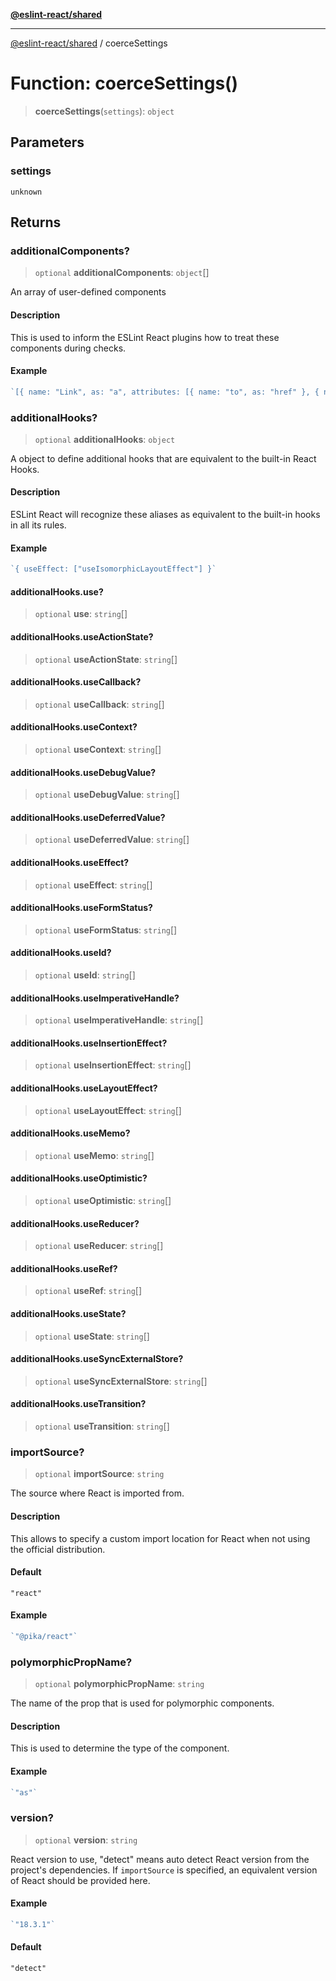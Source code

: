 [**@eslint-react/shared**](../README.md)

***

[@eslint-react/shared](../README.md) / coerceSettings

# Function: coerceSettings()

> **coerceSettings**(`settings`): `object`

## Parameters

### settings

`unknown`

## Returns

### additionalComponents?

> `optional` **additionalComponents**: `object`[]

An array of user-defined components

#### Description

This is used to inform the ESLint React plugins how to treat these components during checks.

#### Example

```ts
`[{ name: "Link", as: "a", attributes: [{ name: "to", as: "href" }, { name: "rel", defaultValue: "noopener noreferrer" }] }]`
```

### additionalHooks?

> `optional` **additionalHooks**: `object`

A object to define additional hooks that are equivalent to the built-in React Hooks.

#### Description

ESLint React will recognize these aliases as equivalent to the built-in hooks in all its rules.

#### Example

```ts
`{ useEffect: ["useIsomorphicLayoutEffect"] }`
```

#### additionalHooks.use?

> `optional` **use**: `string`[]

#### additionalHooks.useActionState?

> `optional` **useActionState**: `string`[]

#### additionalHooks.useCallback?

> `optional` **useCallback**: `string`[]

#### additionalHooks.useContext?

> `optional` **useContext**: `string`[]

#### additionalHooks.useDebugValue?

> `optional` **useDebugValue**: `string`[]

#### additionalHooks.useDeferredValue?

> `optional` **useDeferredValue**: `string`[]

#### additionalHooks.useEffect?

> `optional` **useEffect**: `string`[]

#### additionalHooks.useFormStatus?

> `optional` **useFormStatus**: `string`[]

#### additionalHooks.useId?

> `optional` **useId**: `string`[]

#### additionalHooks.useImperativeHandle?

> `optional` **useImperativeHandle**: `string`[]

#### additionalHooks.useInsertionEffect?

> `optional` **useInsertionEffect**: `string`[]

#### additionalHooks.useLayoutEffect?

> `optional` **useLayoutEffect**: `string`[]

#### additionalHooks.useMemo?

> `optional` **useMemo**: `string`[]

#### additionalHooks.useOptimistic?

> `optional` **useOptimistic**: `string`[]

#### additionalHooks.useReducer?

> `optional` **useReducer**: `string`[]

#### additionalHooks.useRef?

> `optional` **useRef**: `string`[]

#### additionalHooks.useState?

> `optional` **useState**: `string`[]

#### additionalHooks.useSyncExternalStore?

> `optional` **useSyncExternalStore**: `string`[]

#### additionalHooks.useTransition?

> `optional` **useTransition**: `string`[]

### importSource?

> `optional` **importSource**: `string`

The source where React is imported from.

#### Description

This allows to specify a custom import location for React when not using the official distribution.

#### Default

`"react"`

#### Example

```ts
`"@pika/react"`
```

### polymorphicPropName?

> `optional` **polymorphicPropName**: `string`

The name of the prop that is used for polymorphic components.

#### Description

This is used to determine the type of the component.

#### Example

```ts
`"as"`
```

### version?

> `optional` **version**: `string`

React version to use, "detect" means auto detect React version from the project's dependencies.
If `importSource` is specified, an equivalent version of React should be provided here.

#### Example

```ts
`"18.3.1"`
```

#### Default

`"detect"`

